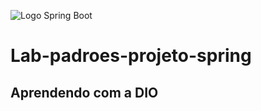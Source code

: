 ![Logo Spring Boot](https://user.oc-static.com/upload/2021/12/15/16395871856708_FR_4668056_Banner%26Statics_P1C3.jpg)
# Lab-padroes-projeto-spring
## Aprendendo com a DIO
